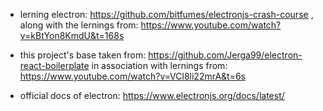 * lerning electron: 
  https://github.com/bitfumes/electronjs-crash-course , along with the lernings from: https://www.youtube.com/watch?v=kBtYon8KmdU&t=168s

* this project's base taken from: https://github.com/Jerga99/electron-react-boilerplate
  in association with lernings from: https://www.youtube.com/watch?v=VCl8li22mrA&t=6s 

* official docs of electron: https://www.electronjs.org/docs/latest/ 
